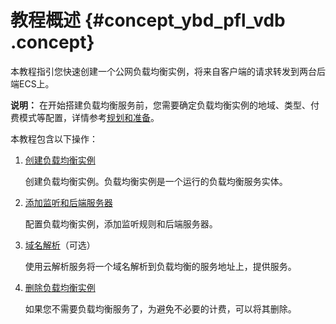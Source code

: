 # 教程概述 {#concept_ybd_pfl_vdb .concept}

本教程指引您快速创建一个公网负载均衡实例，将来自客户端的请求转发到两台后端ECS上。

**说明：** 在开始搭建负载均衡服务前，您需要确定负载均衡实例的地域、类型、付费模式等配置，详情参考[规划和准备](intl.zh-CN/快速入门/规划和准备.md#)。

本教程包含以下操作：

1.  [创建负载均衡实例](intl.zh-CN/快速入门/创建负载均衡实例.md#) 

    创建负载均衡实例。负载均衡实例是一个运行的负载均衡服务实体。

2.  [添加监听和后端服务器](intl.zh-CN/快速入门/配置负载均衡实例.md#) 

    配置负载均衡实例，添加监听规则和后端服务器。

3.  [域名解析](intl.zh-CN/快速入门/域名解析.md#)（可选）

    使用云解析服务将一个域名解析到负载均衡的服务地址上，提供服务。

4.  [删除负载均衡实例](intl.zh-CN/快速入门/删除负载均衡实例.md#) 

    如果您不需要负载均衡服务了，为避免不必要的计费，可以将其删除。


